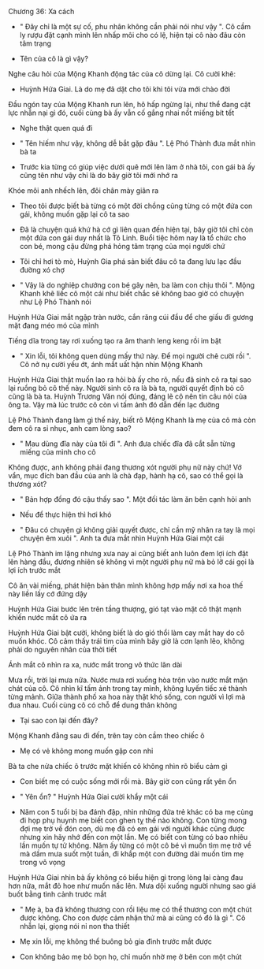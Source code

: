 




Chương 36: Xa cách

- " Đây chỉ là một sự cố, phu nhân không cần phải nói như vậy ". Cô cầm ly rượu đặt cạnh mình lên nhấp môi cho có lệ, hiện tại cô nào đâu còn tâm trạng

- Tên của cô là gì vậy?

Nghe câu hỏi của Mộng Khanh động tác của cô dừng lại. Cô cười khẽ:

- Huỳnh Hứa Giai. Là do mẹ đã dặt cho tôi khi tôi vừa mới chào đời

Đầu ngón tay của Mộng Khanh run lên, hô hấp ngừng lại, như thể đang cật lực nhẫn nại gì đó, cuối cùng bà ấy vẫn cố gắng nhai nốt miếng bít tết

- Nghe thật quen quá đi

- " Tên hiếm như vậy, không dễ bắt gặp đâu ". Lệ Phó Thành đưa mắt nhìn bà ta

- Trước kia từng có giúp việc dưới quê mới lên làm ở nhà tôi, con gái bà ấy cũng tên như vậy chỉ là do bây giờ tôi mới nhớ ra


Khóe môi anh nhếch lên, đôi chân mày giãn ra

- Theo tôi được biết bà từng có một đời chồng cũng từng có một đứa con gái, không muốn gặp lại cô ta sao

- Đã là chuyện quá khứ hà cớ gì liên quan đến hiện tại, bây giờ tôi chỉ còn một đứa con gái duy nhất là Tô Linh. Buổi tiệc hôm nay là tổ chức cho con bé, mong cậu đừng phá hỏng tâm trạng của mọi người chứ

- Tôi chỉ hơi tò mò, Huỳnh Gia phá sản biết đâu cô ta đang lưu lạc đầu đường xó chợ

- " Vậy là do nghiệp chướng con bé gây nên, ba làm con chịu thôi ". Mộng Khanh khẽ liếc cô một cái như biết chắc sẽ không bao giờ có chuyện như Lệ Phó Thành nói

Huỳnh Hứa Giai mắt ngập tràn nước, cắn răng cúi đầu để che giấu đi gương mặt đang méo mó của mình

Tiếng dĩa trong tay rơi xuống tạo ra âm thanh leng keng rồi im bặt

- " Xin lỗi, tôi không quen dùng mấy thứ này. Để mọi người chê cười rồi ". Cô nở nụ cười yếu ớt, ánh mắt uất hận nhìn Mộng Khanh

Huỳnh Hứa Giai thật muốn lao ra hỏi bà ấy cho rõ, nếu đã sinh cô ra tại sao lại ruồng bỏ cô thế này. Người sinh cô ra là bà ta, người quyết định bỏ cô cũng là bà ta. Huỳnh Trương Văn nói đúng, đáng lẽ cô nên tin câu nói của ông ta. Vậy mà lúc trước cô còn vì tấm ảnh đó dẫn đến lạc đường

Lệ Phó Thành đang làm gì thế này, biết rõ Mộng Khanh là mẹ của cô mà còn đem cô ra sỉ nhục, anh cam lòng sao?

- " Mau dùng đĩa này của tôi đi ". Anh đưa chiếc đĩa đã cắt sẵn từng miếng của mình cho cô

Không được, anh không phải đang thương xót người phụ nữ này chứ! Vớ vẩn, mục đích ban đầu của anh là chà đạp, hành hạ cô, sao có thể gọi là thương xót?


- " Bản hợp đồng đó cậu thấy sao ". Một đối tác làm ăn bên cạnh hỏi anh

- Nếu để thực hiện thì hơi khó

- " Đâu có chuyện gì không giải quyết được, chỉ cần mỹ nhân ra tay là mọi chuyện êm xuôi ". Anh ta đưa mắt nhìn Huỳnh Hứa Giai một cái

Lệ Phó Thành im lặng nhưng xưa nay ai cũng biết anh luôn đem lợi ích đặt lên hàng đầu, đương nhiên sẽ không vì một người phụ nữ mà bỏ lỡ cái gọi là lợi ích trước mắt

Cô ăn vài miếng, phát hiện bản thân mình không hợp mấy nơi xa hoa thế này liền lấy cớ đứng dậy

Huỳnh Hứa Giai bước lên trên tầng thượng, gió tạt vào mặt cô thật mạnh khiến nước mắt cô ứa ra

Huỳnh Hứa Giai bật cười, không biết là do gió thổi làm cay mắt hay do cô muốn khóc. Cô cảm thấy trái tim của mình bây giờ là cơn lạnh lẽo, không phải do nguyên nhân của thời tiết

Ánh mắt cô nhìn ra xa, nước mắt trong vô thức lăn dài

Mưa rồi, trời lại mưa nữa. Nước mưa rơi xuống hòa trộn vào nước mắt mặn chát của cô. Cô nhìn kĩ tấm ảnh trong tay mình, không luyến tiếc xé thành từng mảnh. Giữa thành phố xa hoa này thật khó sống, con người vì lợi mà đua nhau. Cuối cùng cô có chỗ để dung thân không

- Tại sao con lại đến đây?

Mộng Khanh đằng sau đi đến, trên tay còn cầm theo chiếc ô

- Mẹ có vẻ không mong muốn gặp con nhỉ

Bà ta che nửa chiếc ô trước mặt khiến cô không nhìn rõ biểu cảm gì

- Con biết mẹ có cuộc sống mới rồi mà. Bây giờ con cũng rất yên ổn

- " Yên ổn? " Huỳnh Hứa Giai cười khẩy một cái

- Năm con 5 tuổi bị ba đánh đập, nhìn những đứa trẻ khác có ba mẹ cùng đi họp phụ huynh mẹ biết con ghen tỵ thế nào không. Con từng mong đợi mẹ trở về đón con, dù mẹ đã có em gái với người khác cũng được nhưng xin hãy nhớ đến con một lần. Mẹ có biết con từng có bao nhiêu lần muốn tự tử không. Năm ấy từng có một cô bé vì muốn tìm mẹ trở về mà dầm mưa suốt một tuần, đi khắp một con đường dài muốn tìm mẹ trong vô vọng

Huỳnh Hứa Giai nhìn bà ấy không có biểu hiện gì trong lòng lại càng đau hơn nữa, mắt đỏ hoe như muốn nấc lên. Mưa dội xuống người nhưng sao giá buốt bằng tình cảnh trước mắt

- " Mẹ à, ba đã không thương con rồi liệu mẹ có thể thương con một chút được không. Cho con được cảm nhận thứ mà ai cũng có đó là gì ". Cô nhẫn lại, giọng nói nỉ non tha thiết

- Mẹ xin lỗi, mẹ không thể buông bỏ gia đình trước mắt được

- Con không bảo mẹ bỏ bọn họ, chỉ muốn nhờ mẹ ở bên con một chút




